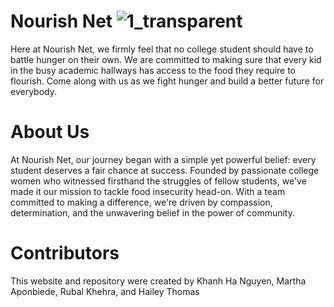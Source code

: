 # Nourish Net ![1_transparent](https://github.com/maponbie/DEVAS/assets/109697302/b5e9c21a-9f38-459d-b442-77678f1592e4)

Here at Nourish Net, we firmly feel that no college student should have to battle hunger on their own. We are committed to making sure that every kid in the busy academic hallways has access to the food they require to flourish. Come along with us as we fight hunger and build a better future for everybody.

# About Us

At Nourish Net, our journey began with a simple yet powerful belief: every student deserves a fair chance at success. Founded by passionate college women who witnessed firsthand the struggles of fellow students, we've made it our mission to tackle food insecurity head-on. With a team committed to making a difference, we're driven by compassion, determination, and the unwavering belief in the power of community.

# Contributors 
This website and repository were created by Khanh Ha Nguyen, Martha Aponbiede, Rubal Khehra, and Hailey Thomas
